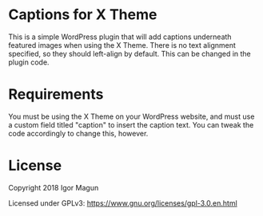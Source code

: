 # Captions for X Theme

This is a simple WordPress plugin that will add captions underneath featured images when using the X Theme. There is no text alignment specified, so they should left-align by default. This can be changed in the plugin code.

# Requirements
You must be using the X Theme on your WordPress website, and must use a custom field titled "caption" to insert the caption text. You can tweak the code accordingly to change this, however.

# License
Copyright 2018 Igor Magun

Licensed under GPLv3: https://www.gnu.org/licenses/gpl-3.0.en.html
